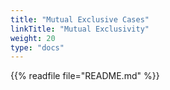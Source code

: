 ```yaml
---
title: "Mutual Exclusive Cases"
linkTitle: "Mutual Exclusivity"
weight: 20
type: "docs"
---
```


{{% readfile file="README.md" %}}

